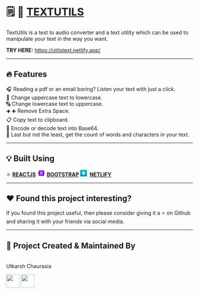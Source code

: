 #  🗒️ :speech_balloon: [TEXTUTILS](https://youtu.be/4llhM77fhhw)

TextUtils is a text to audio converter and a text utility which can be used to manipulate your text in the way you want.

**TRY HERE:** https://utilstext.netlify.app/

---

## :fire: Features

🎧 Reading a pdf or an email boring? Listen your text with just a click.<br>
🔡 Change uppercase text to lowercase.<br>
🔠 Change lowercase text to uppercase.<br>
🡺 🡸 Remove Extra Space.<br>
📋 Copy text to clipboard.<br>
🔑 Encode or decode text into Base64.<br>
🧮 Last but not the least, get the count of words and characters in your text.<br>

---

## :bulb: Built Using

⚛️ [**REACTJS**](https://reactjs.org/)
![xyz](/public/bootstrap.jpg)&nbsp;[**BOOTSTRAP**](https://getbootstrap.com/)
![xyz](/public/netlify.jpg)&ensp;[**NETLIFY**](https://www.netlify.com/)

---


## :heart: Found this project interesting?

If you found this project useful, then please consider giving it a :star: on Github and sharing it with your friends via social media.

---

## :man: Project Created & Maintained By

<img src = "https://avatars2.githubusercontent.com/u/47274683?s=460&u=d0f1b40291f480413ce4ac9a96b6d4603289844e&v=4"  height="120" alt=""> <br>Utkarsh Chaurasia
<p>
<a href = "https://github.com/UtkarshChaurasia"><img src = "http://www.iconninja.com/files/241/825/211/round-collaboration-social-github-code-circle-network-icon.svg" width="36" height = "36"/></a>
<a href = "https://www.linkedin.com/in/utkarshchaurasia/">
<img src = "http://www.iconninja.com/files/863/607/751/network-linkedin-social-connection-circular-circle-media-icon.svg" width="36" height="36"/>
</a>
</p>
